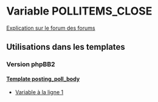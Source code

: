 # Variable POLLITEMS_CLOSE
[Explication sur le forum des forums](http://forum.forumactif.com/t294113-listing-des-variables#POLLITEMS_CLOSE)
## Utilisations dans les templates
### Version phpBB2
#### [Template posting_poll_body](subsilver/posting_poll_body.md)
* [Variable à la ligne 1](../subsilver/posting_poll_body.tpl#L1)